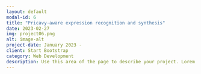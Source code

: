 ```yaml
---
layout: default
modal-id: 6
title: "Pricavy-aware expression recognition and synthesis"
date: 2023-02-27
img: project06.png
alt: image-alt
project-date: January 2023 -
client: Start Bootstrap
category: Web Development
description: Use this area of the page to describe your project. Lorem ipsum dolor sit amet, consectetur adipisicing elit. Mollitia neque assumenda ipsam nihil, molestias magnam, recusandae quos quis inventore quisquam velit asperiores, vitae? Reprehenderit soluta, eos quod consequuntur itaque. Nam.
---
```

